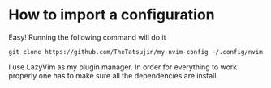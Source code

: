 # How to import a configuration

Easy! Running the following command will do it

```
git clone https://github.com/TheTatsujin/my-nvim-config ~/.config/nvim
```

I use LazyVim as my plugin manager. In order for everything to work properly one has to make sure
all the dependencies are install.

